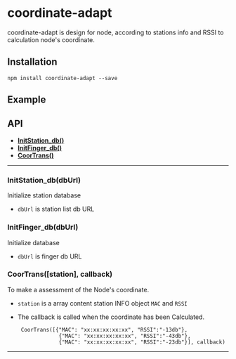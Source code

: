 # coordinate-adapt
coordinate-adapt is design for node, according to stations info and RSSI to calculation node's coordinate.

<a name="install"></a>
## Installation
    npm install coordinate-adapt --save

<a name="example"></a>
## Example

<a name="api"></a>
## API
  * <a href="#InitStation_db"><corde><b>InitStation_db()</b></code></a>
  * <a href="#InitFinger_db"><corde><b>InitFinger_db()</b></code></a>
  * <a href="#CoorTrans"><corde><b>CoorTrans()</b></code></a>
  

-------------------------------------------------------
<a name="InitStation_db"></a>
### InitStation_db(dbUrl)
Initialize station database 
 * `dbUrl` is station list db URL

<a name="InitFinger_db"></a>
### InitFinger_db(dbUrl)
Initialize database 
 * `dbUrl` is finger db URL

<a name="CoorTrans"></a>
### CoorTrans([station], callback)
To make a assessment of the Node's coordinate.
 * `station` is a array content station INFO object `MAC` and `RSSI` 
 
 * The callback is called when the coordinate has been Calculated.

		CoorTrans([{"MAC": "xx:xx:xx:xx:xx", "RSSI":"-13db"}, 
        			{"MAC": "xx:xx:xx:xx:xx", "RSSI":"-43db"}, 
                    {"MAC": "xx:xx:xx:xx:xx", "RSSI":"-23db"}], callback)



-------------------------------------------------------

